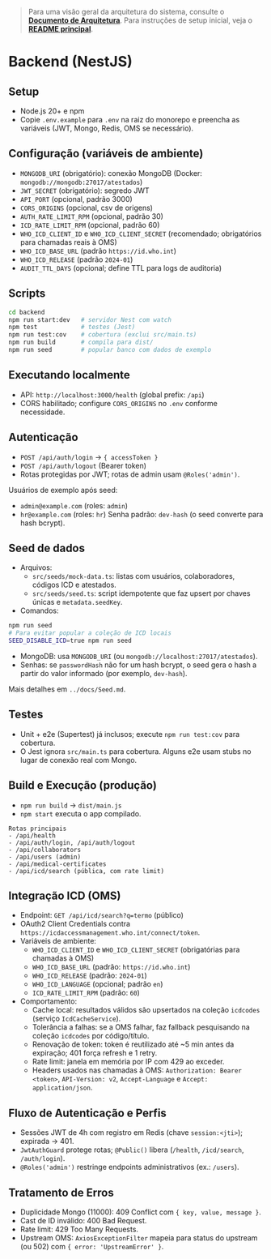 > Para uma visão geral da arquitetura do sistema, consulte o **[Documento de Arquitetura](../docs/Architecture.md)**.
> Para instruções de setup inicial, veja o **[README principal](../README.md)**.

# Backend (NestJS)

## Setup
- Node.js 20+ e npm
- Copie `.env.example` para `.env` na raiz do monorepo e preencha as variáveis (JWT, Mongo, Redis, OMS se necessário).

## Configuração (variáveis de ambiente)
- `MONGODB_URI` (obrigatório): conexão MongoDB (Docker: `mongodb://mongodb:27017/atestados`)
- `JWT_SECRET` (obrigatório): segredo JWT
- `API_PORT` (opcional, padrão 3000)
- `CORS_ORIGINS` (opcional, csv de origens)
- `AUTH_RATE_LIMIT_RPM` (opcional, padrão 30)
- `ICD_RATE_LIMIT_RPM` (opcional, padrão 60)
- `WHO_ICD_CLIENT_ID` e `WHO_ICD_CLIENT_SECRET` (recomendado; obrigatórios para chamadas reais à OMS)
- `WHO_ICD_BASE_URL` (padrão `https://id.who.int`)
- `WHO_ICD_RELEASE` (padrão `2024-01`)
- `AUDIT_TTL_DAYS` (opcional; define TTL para logs de auditoria)

## Scripts
```bash
cd backend
npm run start:dev   # servidor Nest com watch
npm test            # testes (Jest)
npm run test:cov    # cobertura (exclui src/main.ts)
npm run build       # compila para dist/
npm run seed        # popular banco com dados de exemplo
```

## Executando localmente
- API: `http://localhost:3000/health` (global prefix: `/api`)
- CORS habilitado; configure `CORS_ORIGINS` no `.env` conforme necessidade.

## Autenticação
- `POST /api/auth/login` → `{ accessToken }`
- `POST /api/auth/logout` (Bearer token)
- Rotas protegidas por JWT; rotas de admin usam `@Roles('admin')`.

Usuários de exemplo após seed:
- `admin@example.com` (roles: `admin`)
- `hr@example.com` (roles: `hr`)
Senha padrão: `dev-hash` (o seed converte para hash bcrypt).

## Seed de dados
- Arquivos:
  - `src/seeds/mock-data.ts`: listas com usuários, colaboradores, códigos ICD e atestados.
  - `src/seeds/seed.ts`: script idempotente que faz upsert por chaves únicas e `metadata.seedKey`.
- Comandos:
```bash
npm run seed
# Para evitar popular a coleção de ICD locais
SEED_DISABLE_ICD=true npm run seed
```
- MongoDB: usa `MONGODB_URI` (ou `mongodb://localhost:27017/atestados`).
- Senhas: se `passwordHash` não for um hash bcrypt, o seed gera o hash a partir do valor informado (por exemplo, `dev-hash`).

Mais detalhes em `../docs/Seed.md`.

## Testes
- Unit + e2e (Supertest) já inclusos; execute `npm run test:cov` para cobertura.
- O Jest ignora `src/main.ts` para cobertura. Alguns e2e usam stubs no lugar de conexão real com Mongo.

## Build e Execução (produção)
- `npm run build` → `dist/main.js`
- `npm start` executa o app compilado.

```text
Rotas principais
- /api/health
- /api/auth/login, /api/auth/logout
- /api/collaborators
- /api/users (admin)
- /api/medical-certificates
- /api/icd/search (pública, com rate limit)
```

## Integração ICD (OMS)
- Endpoint: `GET /api/icd/search?q=termo` (público)
- OAuth2 Client Credentials contra `https://icdaccessmanagement.who.int/connect/token`.
- Variáveis de ambiente:
  - `WHO_ICD_CLIENT_ID` e `WHO_ICD_CLIENT_SECRET` (obrigatórias para chamadas à OMS)
  - `WHO_ICD_BASE_URL` (padrão: `https://id.who.int`)
  - `WHO_ICD_RELEASE` (padrão: `2024-01`)
  - `WHO_ICD_LANGUAGE` (opcional; padrão `en`)
  - `ICD_RATE_LIMIT_RPM` (padrão: `60`)
- Comportamento:
  - Cache local: resultados válidos são upsertados na coleção `icdcodes` (serviço `IcdCacheService`).
  - Tolerância a falhas: se a OMS falhar, faz fallback pesquisando na coleção `icdcodes` por código/título.
  - Renovação de token: token é reutilizado até ~5 min antes da expiração; 401 força refresh e 1 retry.
  - Rate limit: janela em memória por IP com 429 ao exceder.
  - Headers usados nas chamadas à OMS: `Authorization: Bearer <token>`, `API-Version: v2`, `Accept-Language` e `Accept: application/json`.

## Fluxo de Autenticação e Perfis
- Sessões JWT de 4h com registro em Redis (chave `session:<jti>`); expirada → 401.
- `JwtAuthGuard` protege rotas; `@Public()` libera (`/health`, `/icd/search`, `/auth/login`).
- `@Roles('admin')` restringe endpoints administrativos (ex.: `/users`).

## Tratamento de Erros
- Duplicidade Mongo (11000): 409 Conflict com `{ key, value, message }`.
- Cast de ID inválido: 400 Bad Request.
- Rate limit: 429 Too Many Requests.
- Upstream OMS: `AxiosExceptionFilter` mapeia para status do upstream (ou 502) com `{ error: 'UpstreamError' }`.
